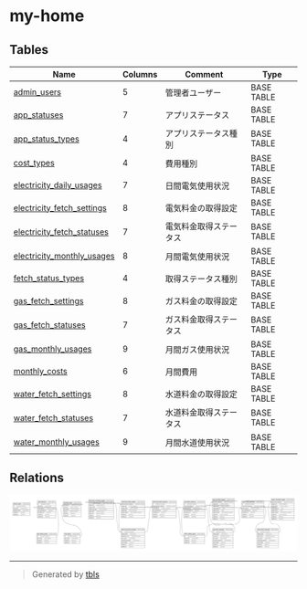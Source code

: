 # my-home

## Tables

| Name | Columns | Comment | Type |
| ---- | ------- | ------- | ---- |
| [admin_users](admin_users.md) | 5 | 管理者ユーザー | BASE TABLE |
| [app_statuses](app_statuses.md) | 7 | アプリステータス | BASE TABLE |
| [app_status_types](app_status_types.md) | 4 | アプリステータス種別 | BASE TABLE |
| [cost_types](cost_types.md) | 4 | 費用種別 | BASE TABLE |
| [electricity_daily_usages](electricity_daily_usages.md) | 7 | 日間電気使用状況 | BASE TABLE |
| [electricity_fetch_settings](electricity_fetch_settings.md) | 8 | 電気料金の取得設定 | BASE TABLE |
| [electricity_fetch_statuses](electricity_fetch_statuses.md) | 7 | 電気料金取得ステータス | BASE TABLE |
| [electricity_monthly_usages](electricity_monthly_usages.md) | 8 | 月間電気使用状況 | BASE TABLE |
| [fetch_status_types](fetch_status_types.md) | 4 | 取得ステータス種別 | BASE TABLE |
| [gas_fetch_settings](gas_fetch_settings.md) | 8 | ガス料金の取得設定 | BASE TABLE |
| [gas_fetch_statuses](gas_fetch_statuses.md) | 7 | ガス料金取得ステータス | BASE TABLE |
| [gas_monthly_usages](gas_monthly_usages.md) | 9 | 月間ガス使用状況 | BASE TABLE |
| [monthly_costs](monthly_costs.md) | 6 | 月間費用 | BASE TABLE |
| [water_fetch_settings](water_fetch_settings.md) | 8 | 水道料金の取得設定 | BASE TABLE |
| [water_fetch_statuses](water_fetch_statuses.md) | 7 | 水道料金取得ステータス | BASE TABLE |
| [water_monthly_usages](water_monthly_usages.md) | 9 | 月間水道使用状況 | BASE TABLE |

## Relations

![er](schema.svg)

---

> Generated by [tbls](https://github.com/k1LoW/tbls)

